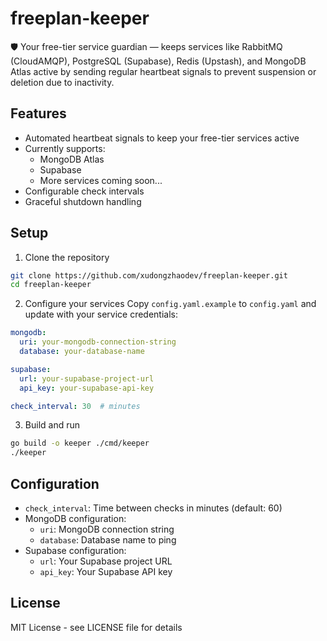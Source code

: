 # freeplan-keeper
🛡️ Your free-tier service guardian — keeps services like RabbitMQ (CloudAMQP), PostgreSQL (Supabase), Redis (Upstash), and MongoDB Atlas active by sending regular heartbeat signals to prevent suspension or deletion due to inactivity.

## Features

- Automated heartbeat signals to keep your free-tier services active
- Currently supports:
  - MongoDB Atlas
  - Supabase
  - More services coming soon...
- Configurable check intervals
- Graceful shutdown handling

## Setup

1. Clone the repository
```bash
git clone https://github.com/xudongzhaodev/freeplan-keeper.git
cd freeplan-keeper
```

2. Configure your services
Copy `config.yaml.example` to `config.yaml` and update with your service credentials:
```yaml
mongodb:
  uri: your-mongodb-connection-string
  database: your-database-name

supabase:
  url: your-supabase-project-url
  api_key: your-supabase-api-key

check_interval: 30  # minutes
```

3. Build and run
```bash
go build -o keeper ./cmd/keeper
./keeper
```

## Configuration

- `check_interval`: Time between checks in minutes (default: 60)
- MongoDB configuration:
  - `uri`: MongoDB connection string
  - `database`: Database name to ping
- Supabase configuration:
  - `url`: Your Supabase project URL
  - `api_key`: Your Supabase API key

## License

MIT License - see LICENSE file for details
